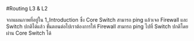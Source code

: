 #Routing L3 & L2

จากแผนภาพที่อยู่ใน 1_Introduction ซึ่ง Core Switch สามารถ ping แล้วเจอ Firewall และ Switch ปกติได้แล้ว ขั้นตอนต่อไปเราต้องการให้ Firewall สามารถ ping ไปที่ Switch ปกติโดยผ่าน Core Switch ได้
